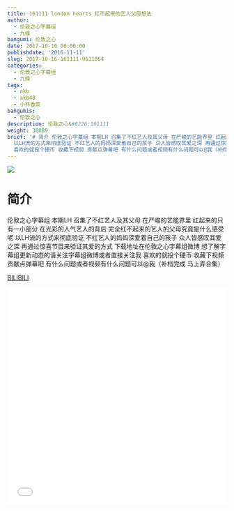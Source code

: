 ```yaml
---
title: 161111 london hearts 红不起来的艺人父母想法
author:
  - 伦敦之心字幕组
  - 九條
bangumi: 伦敦之心
date: 2017-10-16 00:00:00
publishdate: '2016-11-11'
slug: 2017-10-16-161111-9611864
categories:
  - 伦敦之心字幕组
  - 九條
tags:
  - akb
  - akb48
  - 小林香菜
bangumis:
  - 伦敦之心
description: 伦敦之心&#8226;161111
weight: 38889
brief: '# 简介 伦敦之心字幕组 本期LH 召集了不红艺人及其父母 在严峻的艺能界里 红起来的只有一小部分 在光彩的人气艺人的背后 完全红不起来的艺人的父母究竟是什么感受呢
  以LH流的方式来彻底验证 不红艺人的妈妈深爱着自己的孩子 众人皆感叹其爱之深 再通过惊喜节目来验证其爱的方式 下载地址在伦敦之心字幕组微博 想了解字幕组更新动态的请关注字幕组微博或者直接关注我
  喜欢的就投个硬币 收藏下视频 贡献点弹幕吧 有什么问题或者视频有什么问题可以@我（补档完成 马上弄合集）'
---
```


![](https://i.imgur.com/lla2pzb.jpg)

# 简介  
伦敦之心字幕组
本期LH 召集了不红艺人及其父母 在严峻的艺能界里 红起来的只有一小部分 在光彩的人气艺人的背后 完全红不起来的艺人的父母究竟是什么感受呢 以LH流的方式来彻底验证 不红艺人的妈妈深爱着自己的孩子 众人皆感叹其爱之深 再通过惊喜节目来验证其爱的方式 下载地址在伦敦之心字幕组微博 想了解字幕组更新动态的请关注字幕组微博或者直接关注我 喜欢的就投个硬币 收藏下视频 贡献点弹幕吧 有什么问题或者视频有什么问题可以@我（补档完成 马上弄合集）

  [BILIBILI](https://www.bilibili.com/video/av9611864/)


<div class="vcontainer">  <iframe class='video' src="//www.bilibili.com/blackboard/player.html?aid=9611864" width="100%" height="500" frameborder="0" allowfullscreen="allowfullscreen"></iframe></div>
